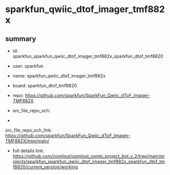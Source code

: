 # sparkfun_qwiic_dtof_imager_tmf882x
 
## summary 
* id: sparkfun_sparkfun_qwiic_dtof_imager_tmf882x_sparkfun_dtof_tmf8820
* user: sparkfun
* name: sparkfun_qwiic_dtof_imager_tmf882x
* board: sparkfun_dtof_tmf8820
* repo: https://github.com/sparkfun/SparkFun_Qwiic_dToF_Imager-TMF882X



* src_file_repo_sch: 
*
 src_file_repo_sch_link: https://github.com/sparkfun/SparkFun_Qwiic_dToF_Imager-TMF882X/tree/main/
* full details link: https://github.com/oomlout/oomlout_oomp_project_bot_v_2/tree/main/projects/sparkfun_sparkfun_qwiic_dtof_imager_tmf882x_sparkfun_dtof_tmf8820/current_version/working  






